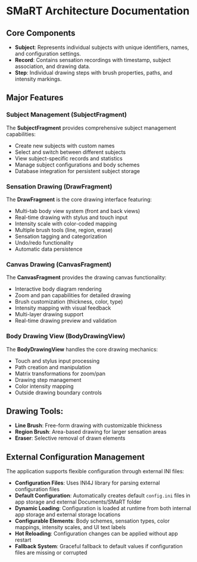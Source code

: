 # SMaRT Architecture Documentation

## Core Components
- **Subject**: Represents individual subjects with unique identifiers, names, and configuration settings.
- **Record**: Contains sensation recordings with timestamp, subject association, and drawing data.
- **Step**: Individual drawing steps with brush properties, paths, and intensity markings.

## Major Features

### Subject Management (SubjectFragment)
The **SubjectFragment** provides comprehensive subject management capabilities:
- Create new subjects with custom names
- Select and switch between different subjects
- View subject-specific records and statistics
- Manage subject configurations and body schemes
- Database integration for persistent subject storage

### Sensation Drawing (DrawFragment)
The **DrawFragment** is the core drawing interface featuring:
- Multi-tab body view system (front and back views)
- Real-time drawing with stylus and touch input
- Intensity scale with color-coded mapping
- Multiple brush tools (line, region, erase)
- Sensation tagging and categorization
- Undo/redo functionality
- Automatic data persistence

### Canvas Drawing (CanvasFragment)
The **CanvasFragment** provides the drawing canvas functionality:
- Interactive body diagram rendering
- Zoom and pan capabilities for detailed drawing
- Brush customization (thickness, color, type)
- Intensity mapping with visual feedback
- Multi-layer drawing support
- Real-time drawing preview and validation

### Body Drawing View (BodyDrawingView)
The **BodyDrawingView** handles the core drawing mechanics:
- Touch and stylus input processing
- Path creation and manipulation
- Matrix transformations for zoom/pan
- Drawing step management
- Color intensity mapping
- Outside drawing boundary controls

## Drawing Tools:
- **Line Brush**: Free-form drawing with customizable thickness
- **Region Brush**: Area-based drawing for larger sensation areas
- **Eraser**: Selective removal of drawn elements

## External Configuration Management
The application supports flexible configuration through external INI files:
- **Configuration Files**: Uses INI4J library for parsing external configuration files
- **Default Configuration**: Automatically creates default `config.ini` files in app storage and external Documents/SMaRT folder
- **Dynamic Loading**: Configuration is loaded at runtime from both internal app storage and external storage locations
- **Configurable Elements**: Body schemes, sensation types, color mappings, intensity scales, and UI text labels
- **Hot Reloading**: Configuration changes can be applied without app restart
- **Fallback System**: Graceful fallback to default values if configuration files are missing or corrupted